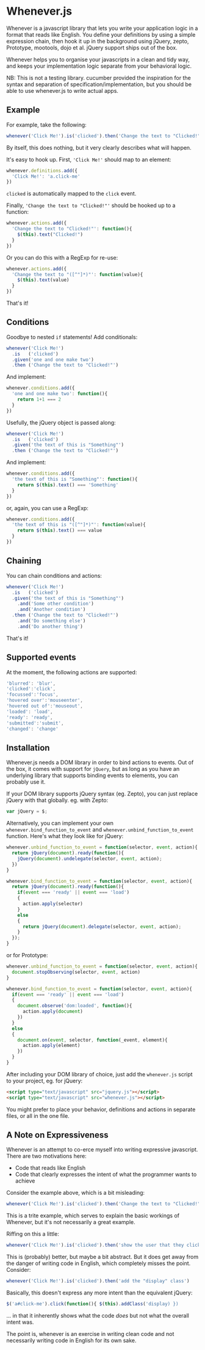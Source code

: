 # Whenever.js #

Whenever is a javascript library that lets you write your application logic in a format that reads like English. You define your definitions by using a simple expression chain, then hook it up in the background using jQuery, zepto, Prototype, mootools, dojo et al. jQuery support ships out of the box.

Whenever helps you to organise your javascripts in a clean and tidy way, and keeps your implementation logic separate from your behavioral logic.

NB: This is not a testing library. cucumber provided the inspiration for the syntax and separation of specification/implementation, but you should be able to use whenever.js to write actual apps.

## Example ##

For example, take the following:

```javascript
whenever('Click Me!').is('clicked').then('Change the text to "Clicked!"')
```

By itself, this does nothing, but it very clearly describes what will happen.

It's easy to hook up. First, `'Click Me!'` should map to an element:

```javascript
whenever.definitions.add({
  'Click Me!': 'a.click-me'
})
```

`clicked` is automatically mapped to the `click` event.

Finally, `'Change the text to "Clicked!"'` should be hooked up to a function:

```javascript
whenever.actions.add({
  'Change the text to "Clicked!"': function(){
    $(this).text("Clicked!")
  }
})
```

Or you can do this with a RegExp for re-use:

```javascript
whenever.actions.add({
  'Change the text to "([^"]*)"': function(value){
    $(this).text(value)
  }
})
```

That's it!

## Conditions ##

Goodbye to nested `if` statements! Add conditionals:

```javascript
whenever('Click Me!')
  .is   ('clicked')
  .given('one and one make two')
  .then ('Change the text to "Clicked!"')
```

And implement:

```javascript
whenever.conditions.add({
  'one and one make two': function(){
    return 1+1 === 2
  }
})
```

Usefully, the jQuery object is passed along:

```javascript
whenever('Click Me!')
  .is   ('clicked')
  .given('the text of this is "Something"')
  .then ('Change the text to "Clicked!"')
```

And implement:

```javascript
whenever.conditions.add({
  'the text of this is "Something"': function(){
    return $(this).text() === 'Something'
  }
})
```

or, again, you can use a RegExp:

```javascript
whenever.conditions.add({
  'the text of this is "([^"]*)"': function(value){
    return $(this).text() === value
  }
})
```

## Chaining ##

You can chain conditions and actions:

```javascript
whenever('Click Me!')
  .is   ('clicked')
  .given('the text of this is "Something"')
    .and('Some other condition')
    .and('Another condition')
  .then ('Change the text to "Clicked!"')
    .and('Do something else')
    .and('Do another thing')
```

That's it!

## Supported events ##

At the moment, the following actions are supported:

```javascript
'blurred': 'blur',
'clicked':'click',
'focussed':'focus',
'hovered over':'mouseenter',
'hovered out of':'mouseout',
'loaded': 'load',
'ready': 'ready',
'submitted':'submit',
'changed': 'change'
```

## Installation ##

Whenever.js needs a DOM library in order to bind actions to events. Out of the box, it comes with support for `jQuery`, but as long as you have an underlying library that supports binding events to elements, you can probably use it.

If your DOM library supports jQuery syntax (eg. Zepto), you can just replace jQuery with that globally. eg. with Zepto:

```javascript
var jQuery = $;
```

Alternatively, you can implement your own `whenever.bind_function_to_event` and `whenever.unbind_function_to_event` function. Here's what they look like for jQuery:

```javascript
whenever.unbind_function_to_event = function(selector, event, action){
  return jQuery(document).ready(function(){
    jQuery(document).undelegate(selector, event, action);
  })
}

whenever.bind_function_to_event = function(selector, event, action){
  return jQuery(document).ready(function(){
    if(event === 'ready' || event === 'load')
    {
      action.apply(selector)
    }
    else
    {
      return jQuery(document).delegate(selector, event, action);
    }
  });
}
```

or for Prototype:

```javascript
whenever.unbind_function_to_event = function(selector, event, action){
  document.stopObserving(selector, event, action)
}

whenever.bind_function_to_event = function(selector, event, action){
  if(event === 'ready' || event === 'load')
  {
    document.observe('dom:loaded', function(){
      action.apply(document)
    })
  }
  else
  {
    document.on(event, selector, function(_event, element){
      action.apply(element)
    })
  }
}
```

After including your DOM library of choice, just add the `whenever.js` script to your project, eg. for jQuery:

```html
<script type="text/javascript" src="jquery.js"></script>
<script type="text/javascript" src="whenever.js"></script>
```

You might prefer to place your behavior, definitions and actions in separate files, or all in the one file.

## A Note on Expressiveness ##

Whenever is an attempt to co-erce myself into writing expressive javascript. There are two motivations here:

- Code that reads like English
- Code that clearly expresses the intent of what the programmer wants to achieve

Consider the example above, which is a bit misleading:

```javascript
whenever('Click Me!').is('clicked').then('Change the text to "Clicked!"')
```

This is a trite example, which serves to explain the basic workings of Whenever, but it's not necessarily a great example.

Riffing on this a little:

```javascript
whenever('Click Me!').is('clicked').then('show the user that they clicked')
```

This is (probably) better, but maybe a bit abstract. But it does get away from the danger of writing code in English, which completely misses the point. Consider:

```javascript
whenever('Click Me!').is('clicked').then('add the "display" class')
```

Basically, this doesn't express any more intent than the equivalent jQuery:

```javascript
$('a#click-me').click(function(){ $(this).addClass('display) })
```

... in that it inherently shows what the code _does_ but not what the overall intent was.

The point is, whenever is an exercise in writing clean code and not necessarily writing code in English for its own sake.